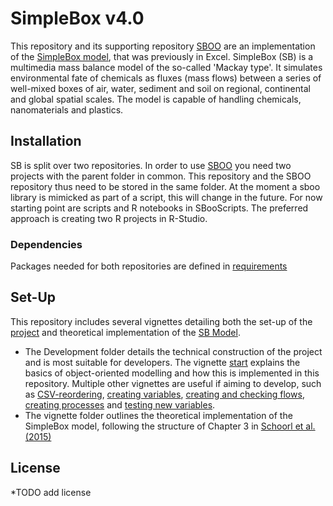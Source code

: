 # SimpleBox v4.0

This repository and its supporting repository [SBOO](https://github.com/rivm-syso/SBoo) are an implementation of the [SimpleBox model](https://www.rivm.nl/publicaties/simplebox-40-a-multimedia-mass-balance-model-for-evaluating-fate-of-chemical-substances), that was previously in Excel. SimpleBox (SB) is a multimedia mass balance model of the so-called 'Mackay type'. It simulates environmental fate of chemicals as fluxes (mass flows) between a series of well-mixed boxes of air, water, sediment and soil on regional, continental and global spatial scales. The model is capable of handling chemicals, nanomaterials and plastics.

## Installation

SB is split over two repositories. In order to use [SBOO](https://github.com/rivm-syso/SBoo) you need two projects with the parent folder in common. This repository and the SBOO repository thus need to be stored in the same folder. At the moment a sboo library is mimicked as part of a script, this will change in the future. For now starting point are scripts and R notebooks in SBooScripts. The preferred approach is creating two R projects in R-Studio.

### Dependencies

Packages needed for both repositories are defined in [requirements](requirements.txt)

## Set-Up

This repository includes several vignettes detailing both the set-up of the [project](/vignettes/Development/Readme.md) and theoretical implementation of the [SB Model](/vignettes/Readme.md).

-   The Development folder details the technical construction of the project and is most suitable for developers. The vignette [start](/vignettes/Development/start.md) explains the basics of object-oriented modelling and how this is implemented in this repository. Multiple other vignettes are useful if aiming to develop, such as [CSV-reordering](/vignettes/Development/CSVdata.Rmd), [creating variables](vignettes/Development/FirstVars.Rmd), [creating and checking flows](/vignettes/Development/AirFlow.Rmd), [creating processes](vignettes/Development/processFlow.Rmd) and [testing new variables](/vignettes/Development/testRainDropRadius.Rmd).
-   The vignette folder outlines the theoretical implementation of the SimpleBox model, following the structure of Chapter 3 in [Schoorl et al. (2015)](https://www.rivm.nl/bibliotheek/rapporten/2015-0161.html)

## License

\*TODO add license
